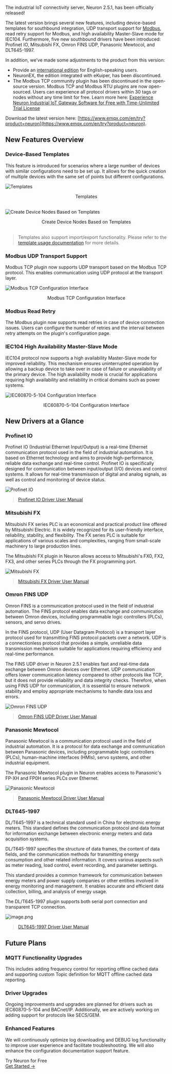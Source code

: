 The industrial IoT connectivity server, Neuron 2.5.1, has been officially released!

The latest version brings several new features, including device-based templates for southbound integration, UDP transport support for [Modbus](https://www.emqx.com/en/blog/modbus-protocol-the-grandfather-of-iot-communication), read retry support for Modbus, and high availability Master-Slave mode for IEC104. Furthermore, five new southbound drivers have been introduced: Profinet IO, Mitsubishi FX, Omron FINS UDP, Panasonic Mewtocol, and DLT645-1997.

In addition, we’ve made some adjustments to the product from this version:

- Provide an [international edition](https://www.emqx.com/en/try?product=neuron) for English-speaking users.
- NeuronEX, the edition integrated with eKuiper, has been discontinued.
- The Modbus TCP community plugin has been discontinued in the open-source version. Modbus TCP and Modbus RTU plugins are now open-sourced. Users can experience all protocol drivers within 30 tags or nodes without any time limit for free. Learn more here: [Experience Neuron Industrial IoT Gateway Software for Free with Time-Unlimited Trial License](https://www.emqx.com/en/blog/experience-neuron-industrial-iot-gateway-software-for-free-with-time-unlimited-trial-license) 

Download the latest version here: [https://www.emqx.com/en/try?product=neuron](https://www.emqx.com/en/try?product=neuron).

## New Features Overview

### Device-Based Templates

This feature is introduced for scenarios where a large number of devices with similar configurations need to be set up. It allows for the quick creation of multiple devices with the same set of points but different configurations. 

![Templates](https://assets.emqx.com/images/313c741b7e535e721cd1219e14f9d444.png)

<center>Templates</center>

<br>

![Create Device Nodes Based on Templates](https://assets.emqx.com/images/839758563bab6cb3de66b83ae3cdb299.png)

<center>Create Device Nodes Based on Templates</center>

<br>

> Templates also support import/export functionality. Please refer to the [template usage documentation](https://neugates.io/docs/en/latest/configuration/templates/templates.html) for more details.

### Modbus UDP Transport Support 

Modbus TCP plugin now supports UDP transport based on the Modbus TCP protocol. This enables communication using UDP protocol at the transport layer.

![Modbus TCP Configuration Interface](https://assets.emqx.com/images/aa097aa11868bbcf275ae331573d4f0b.png)

<center>Modbus TCP Configuration Interface</center>

### Modbus Read Retry

The Modbus plugin now supports read retries in case of device connection issues. Users can configure the number of retries and the interval between retry attempts on the plugin's configuration page.

### IEC104 High Availability Master-Slave Mode

IEC104 protocol now supports a high availability Master-Slave mode for improved reliability. This mechanism ensures uninterrupted operation by allowing a backup device to take over in case of failure or unavailability of the primary device. The high availability mode is crucial for applications requiring high availability and reliability in critical domains such as power systems.

![IEC60870-5-104 Configuration Interface](https://assets.emqx.com/images/0a15e1d0b53e54e4a4b88dec92c2bfc6.png)

<center>IEC60870-5-104 Configuration Interface</center>

## New Drivers at a Glance

### Profinet IO 

Profinet IO (Industrial Ethernet Input/Output) is a real-time Ethernet communication protocol used in the field of industrial automation. It is based on Ethernet technology and aims to provide high-performance, reliable data exchange and real-time control. Profinet IO is specifically designed for communication between input/output (I/O) devices and control systems. It allows for real-time transmission of digital and analog signals, as well as control and monitoring of device status.

![Profinet IO ](https://assets.emqx.com/images/f561fb20b9ce986c5a298884fe3bdbb1.png)



> [Profinet IO Driver User Manual](https://neugates.io/docs/en/latest/configuration/south-devices/profinet/profinet.html)

### Mitsubishi FX

Mitsubishi FX series PLC is an economical and practical product line offered by Mitsubishi Electric. It is widely recognized for its user-friendly interface, reliability, stability, and flexibility. The FX series PLC is suitable for applications of various scales and complexities, ranging from small-scale machinery to large production lines.

The Mitsubishi FX plugin in Neuron allows access to Mitsubishi's FX0, FX2, FX3, and other series PLCs through the FX programming port.

![Mitsubishi FX](https://assets.emqx.com/images/af0daafca5c6d872b1f6e873331bdc0b.png)

> [Mitsubishi FX Driver User Manual](https://neugates.io/docs/en/latest/configuration/south-devices/mitsubishi-fx/overview.html#parameter-configuration)

### Omron FINS UDP 

Omron FINS is a communication protocol used in the field of industrial automation. The FINS protocol enables data exchange and communication between Omron devices, including programmable logic controllers (PLCs), sensors, and servo drives.

In the FINS protocol, UDP (User Datagram Protocol) is a transport layer protocol used for transmitting FINS protocol packets over a network. UDP is a connectionless protocol that provides a simple, unreliable data transmission mechanism suitable for applications requiring efficiency and real-time performance.

The FINS UDP driver in Neuron 2.5.1 enables fast and real-time data exchange between Omron devices over Ethernet. UDP communication offers lower communication latency compared to other protocols like TCP, but it does not provide reliability and data integrity checks. Therefore, when using FINS UDP for communication, it is essential to ensure network stability and employ appropriate mechanisms to handle data loss and errors.

![Omron FINS UDP](https://assets.emqx.com/images/d9ffce2539d9929ad67128b4d474b7b8.png)

> [Omron FINS UDP Driver User Manual](https://neugates.io/docs/en/latest/configuration/south-devices/omron-fins/omron-fins-udp.html)

### Panasonic Mewtocol 

Panasonic Mewtocol is a communication protocol used in the field of industrial automation. It is a protocol for data exchange and communication between Panasonic devices, including programmable logic controllers (PLCs), human-machine interfaces (HMIs), servo systems, and other industrial equipment.

The Panasonic Mewtocol plugin in Neuron enables access to Panasonic's FP-XH and FP0H series PLCs over Ethernet.

![Panasonic Mewtocol ](https://assets.emqx.com/images/ae5b3e0fde0b98ec26bf59a4760beaa1.png)

> [Panasonic Mewtocol Driver User Manual](https://neugates.io/docs/en/latest/configuration/south-devices/panasonic-mewtocol/overview.html)

### DLT645-1997

DL/T645-1997 is a technical standard used in China for electronic energy meters. This standard defines the communication protocol and data format for information exchange between electronic energy meters and data acquisition systems.

DL/T645-1997 specifies the structure of data frames, the content of data fields, and the communication methods for transmitting energy consumption and other related information. It covers various aspects such as meter reading, load control, event recording, and parameter settings.

This standard provides a common framework for communication between energy meters and power supply companies or other entities involved in energy monitoring and management. It enables accurate and efficient data collection, billing, and analysis of energy usage.

The DL/T645-1997 plugin supports both serial port connection and transparent TCP connection.

![image.png](https://assets.emqx.com/images/d8b746a9604695910dbbba729bf4dbb8.png)

> [DLT645-1997 Driver User Manual](https://neugates.io/docs/en/latest/configuration/south-devices/dlt645-1997/dlt645-1997.html#module-description)

## Future Plans

### MQTT Functionality Upgrades 

This includes adding frequency control for reporting offline cached data and supporting custom Topic definition for MQTT offline cached data reporting.

### Driver Upgrades 

Ongoing improvements and upgrades are planned for drivers such as IEC60870-5-104 and BACnet/IP. Additionally, we are actively working on adding support for protocols like SECS/GEM.

### Enhanced Features 

We will continuously optimize log downloading and DEBUG log functionality to improve user experience and facilitate troubleshooting. We will also enhance the configuration documentation support feature.



<section class="promotion">
    <div>
        Try Neuron for Free
    </div>
    <a href="https://www.emqx.com/en/try?product=neuron" class="button is-gradient px-5">Get Started →</a>
</section>
